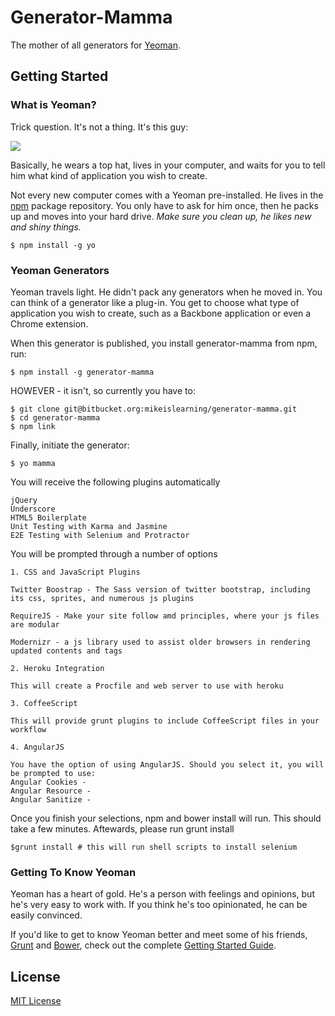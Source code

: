 # Generator-Mamma

The mother of all generators for [Yeoman](http://yeoman.io).


## Getting Started

### What is Yeoman?

Trick question. It's not a thing. It's this guy:

![](http://i.imgur.com/JHaAlBJ.png)

Basically, he wears a top hat, lives in your computer, and waits for you to tell him what kind of application you wish to create.

Not every new computer comes with a Yeoman pre-installed. He lives in the [npm](https://npmjs.org) package repository. You only have to ask for him once, then he packs up and moves into your hard drive. *Make sure you clean up, he likes new and shiny things.*

```
$ npm install -g yo
```

### Yeoman Generators

Yeoman travels light. He didn't pack any generators when he moved in. You can think of a generator like a plug-in. You get to choose what type of application you wish to create, such as a Backbone application or even a Chrome extension.

When this generator is published, you install generator-mamma from npm, run:

```
$ npm install -g generator-mamma
```

HOWEVER - it isn't, so currently you have to:
```
$ git clone git@bitbucket.org:mikeislearning/generator-mamma.git
$ cd generator-mamma
$ npm link
```


Finally, initiate the generator:

```
$ yo mamma
```

You will receive the following plugins automatically

```
jQuery
Underscore
HTML5 Boilerplate
Unit Testing with Karma and Jasmine
E2E Testing with Selenium and Protractor
```

You will be prompted through a number of options


```
1. CSS and JavaScript Plugins

Twitter Boostrap - The Sass version of twitter bootstrap, including its css, sprites, and numerous js plugins

RequireJS - Make your site follow amd principles, where your js files are modular

Modernizr - a js library used to assist older browsers in rendering updated contents and tags

2. Heroku Integration

This will create a Procfile and web server to use with heroku

3. CoffeeScript

This will provide grunt plugins to include CoffeeScript files in your workflow

4. AngularJS

You have the option of using AngularJS. Should you select it, you will be prompted to use:
Angular Cookies -
Angular Resource -
Angular Sanitize -
```
Once you finish your selections, npm and bower install will run. This should take a few minutes. Aftewards, please run grunt install
```
$grunt install # this will run shell scripts to install selenium
```


### Getting To Know Yeoman

Yeoman has a heart of gold. He's a person with feelings and opinions, but he's very easy to work with. If you think he's too opinionated, he can be easily convinced.

If you'd like to get to know Yeoman better and meet some of his friends, [Grunt](http://gruntjs.com) and [Bower](http://bower.io), check out the complete [Getting Started Guide](https://github.com/yeoman/yeoman/wiki/Getting-Started).


## License

[MIT License](http://en.wikipedia.org/wiki/MIT_License)
